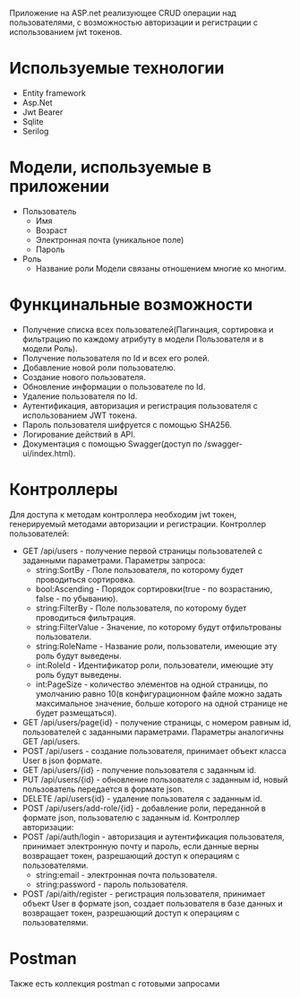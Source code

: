 Приложение на ASP.net реализующее CRUD операции над пользователями, с возможностью авторизации и регистрации с использованием jwt токенов.
# Используемые технологии
* Entity framework
* Asp.Net
* Jwt Bearer
* Sqlite
* Serilog
# Модели, используемые в приложении
* Пользователь
  + Имя
  + Возраст
  + Электронная почта (уникальное поле)
  + Пароль
* Роль
  + Название роли
Модели связаны отношением многие ко многим.
# Функцинальные возможности
* Получение списка всех пользователей(Пагинация, сортировка и фильтрацию по каждому атрибуту в модели Пользователя и в модели Роль).
* Получение пользователя по Id и всех его ролей.
* Добавление новой роли пользователю.
* Создание нового пользователя.
* Обновление информации о пользователе по Id.
* Удаление пользователя по Id.
* Аутентификация, авторизация и регистрация пользователя с использованием JWT токена.
* Пароль пользователя шифруется с помощью SHA256.
* Логирование действий в API.
* Документация с помощью Swagger(доступ по /swagger-ui/index.html).
# Контроллеры
Для доступа к методам контроллера необходим jwt токен, генерируемый методами авторизации и регистрации.
Контроллер пользователей:
* GET /api/users - получение первой страницы пользователей с заданными параметрами.
  Параметры запроса:
  + string:SortBy - Поле пользователя, по которому будет проводиться сортировка.
  + bool:Ascending - Порядок сортировки(true - по возрастанию, false - по убыванию).
  + string:FilterBy - Поле пользователя, по которому будет проводиться фильтрация.
  + string:FilterValue - Значение, по которому будут отфильтрованы пользователи.
  + string:RoleName - Название роли, пользователи, имеющие эту роль будут выведены.
  + int:RoleId - Идентификатор роли, пользователи, имеющие эту роль будут выведены.
  + int:PageSize - количество элементов на одной страницы, по умолчанию равно 10(в конфигурационном файле можно задать максимальное значение, больше которого на одной странице не будет размещаться).
* GET /api/users/page{id} - получение страницы, с номером равным id, пользователей с заданными параметрами.
  Параметры аналогичны GET /api/users.
* POST /api/users - создание пользователя, принимает объект класса User в json формате.
* GET /api/users/{id} - получение пользователя с заданным id.
* PUT /api/users/{id} - обновление пользователя с заданным id, новый пользователь передается в формате json.
* DELETE /api/users{id} - удаление пользователя с заданным id.
* POST /api/users/add-role/{id} - добавление роли, переданной в формате json, пользователю с заданным id.
Контроллер авторизации:
* POST /api/auth/login - авторизация и аутентификация пользователя, принимает электронную почту и пароль, если данные верны возвращает токен, разрешающий доступ к операциям с пользователями.
  + string:email - электронная почта пользователя.
  + string:password - пароль пользователя.
* POST /api/aith/register - регистрация пользователя, принимает объект User в формате json, создает пользователя в базе данных и возвращает токен, разрешающий доступ к операциям с пользователями.
# Postman
Также есть коллекция postman с готовыми запросами 
